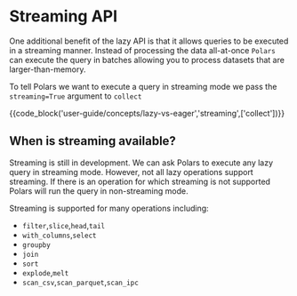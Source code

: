 # Streaming API

One additional benefit of the lazy API is that it allows queries to be executed in a streaming manner. Instead of processing the data all-at-once `Polars` can execute the query in batches allowing you to process datasets that are larger-than-memory. 

To tell Polars we want to execute a query in streaming mode we pass the `streaming=True` argument to `collect`

{{code_block('user-guide/concepts/lazy-vs-eager','streaming',['collect'])}}

## When is streaming available?

Streaming is still in development. We can ask Polars to execute any lazy query in streaming mode. However, not all lazy operations support streaming. If there is an operation for which streaming is not supported Polars will run the query in non-streaming mode.

Streaming is supported for many operations including:

- `filter`,`slice`,`head`,`tail`
- `with_columns`,`select`
- `groupby`
- `join`
- `sort`
- `explode`,`melt`
- `scan_csv`,`scan_parquet`,`scan_ipc`